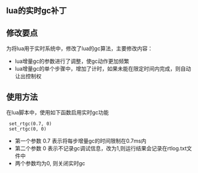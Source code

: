 lua的实时gc补丁
----
## 修改要点
为将lua用于实时系统中，修改了lua的gc算法，主要修改内容：
- lua增量gc的参数进行了调整，使gc动作更加频繁
- lua增量gc的单个步骤中，增加了计时，如果未能在限定时间内完成，则自动让出控制权
## 使用方法
在lua脚本中，使用如下函数启用实时gc功能
```
 set_rtgc(0.7, 0)
 set_rtgc(0, 0)
```
- 第一个参数 0.7 表示将每步增量gc的时间限制在0.7ms内
- 第二个参数 0 表示不记录gc调试信息，改为1,则运行结果会记录在rtlog.txt文件中
- 两个参数均为0, 则关闭实时gc 
